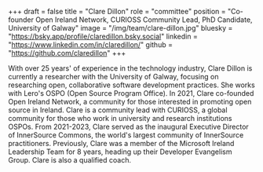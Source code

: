 +++
draft = false
title = "Clare Dillon"
role = "committee"
position = "Co-founder Open Ireland Network, CURIOSS Community Lead, PhD Candidate, University of Galway"
image = "/img/team/clare-dillon.jpg"
bluesky = "https://bsky.app/profile/claredillon.bsky.social"
linkedin = "https://www.linkedin.com/in/claredillon/"
github = "https://github.com/claredillon"
+++

With over 25 years' of experience in the technology industry, Clare Dillon is currently a researcher with the University of Galway, focusing on researching open, collaborative software development practices. She works with Lero's OSPO (Open Source Program Office). In 2021, Clare co-founded Open Ireland Network, a community for those interested in promoting open source in Ireland. Clare is a community lead with CURIOSS, a global community for those who work in university and research institutions OSPOs. From 2021-2023, Clare served as the inaugural Executive Director of InnerSource Commons, the world's largest community of InnerSource practitioners. Previously, Clare was a member of the Microsoft Ireland Leadership Team for 8 years, heading up their Developer Evangelism Group. Clare is also a qualified coach.

